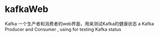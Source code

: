 # kafkaWeb
Kafka 一个生产者和消费者的web界面，用来测试Kafka的健康状态
a Kafka Producer and Consumer , using for testing Kafka status
